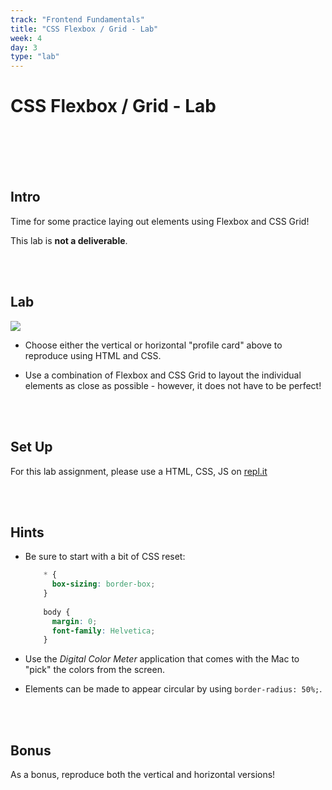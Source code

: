 ```yaml
---
track: "Frontend Fundamentals"
title: "CSS Flexbox / Grid - Lab"
week: 4
day: 3
type: "lab"
---
```




# CSS Flexbox / Grid - Lab

<br>
<br>
<br>
<br>


## Intro

Time for some practice laying out elements using Flexbox and CSS Grid!

This lab is **not a deliverable**.

<br>
<br>


## Lab

<img src="https://i.imgur.com/N4RdHqp.jpg">

- Choose either the vertical or horizontal "profile card" above to reproduce using HTML and CSS.

- Use a combination of Flexbox and CSS Grid to layout the individual elements as close as possible - however, it does not have to be perfect!

<br>
<br>


## Set Up

For this lab assignment, please use a HTML, CSS, JS on [repl.it](https://repl.it)

<br>
<br>


## Hints

- Be sure to start with a bit of CSS reset:

	```css
		* {
		  box-sizing: border-box;
		}
		
		body {
		  margin: 0;
		  font-family: Helvetica;
		}
	```

- Use the _Digital Color Meter_ application that comes with the Mac to "pick" the colors from the screen.

- Elements can be made to appear circular by using `border-radius: 50%;`.



<br>
<br>


## Bonus

As a bonus, reproduce both the vertical and horizontal versions!
